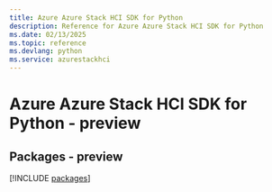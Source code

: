 ```yaml
---
title: Azure Azure Stack HCI SDK for Python
description: Reference for Azure Azure Stack HCI SDK for Python
ms.date: 02/13/2025
ms.topic: reference
ms.devlang: python
ms.service: azurestackhci
---
```

# Azure Azure Stack HCI SDK for Python - preview
## Packages - preview
[!INCLUDE [packages](azure-stack-hci-index.md)]